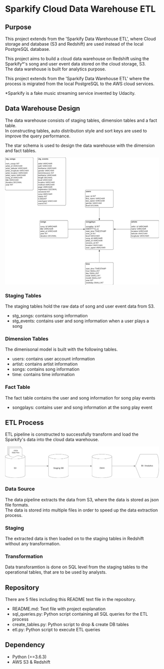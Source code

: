 # Sparkify Cloud Data Warehouse ETL

## Purpose 
This project extends from the 'Sparkify Data Warehouse ETL', where Cloud storage and database (S3 and Redshift) 
are used instead of the local PostgreSQL database. 

This project aims to build a cloud data warehouse on Redshift using the Sparkify\*'s song and user event data
stored on the cloud storage, S3. <br>
The data warehouse is built for analytics purpose. 

This project extends from the 'Sparkify Data Warehouse ETL' where the process is migrated from the local 
PostgreSQL to the AWS cloud services. 

\*Sparkify is a fake music streaming service invented by Udacity.


## Data Warehouse Design 
The data warehouse consists of staging tables, dimension tables and a fact table. <br>
In constructing tables, auto distribution style and sort keys are used to improve the query performance. 

The star schema is used to design the data warehouse with the dimension and fact tables.

![DB_Schema](db_schema.png)

### Staging Tables
The staging tables hold the raw data of song and user event data from S3. 

- stg_songs: contains song information
- stg_events: contains user and song information when a user plays a song

### Dimension Tables
The dimenisonal model is built with the following tables.

- users: contains user account information
- artist: contains artist information
- songs: contains song information
- time: contains time information

### Fact Table
The fact table contains the user and song information for song play events

- songplays: contains user and song information at the song play event


## ETL Process
ETL pipeline is constructed to successfully transform and load the Sparkify's data into the cloud data warehouse. 

![ETL_Diagram](etl_diagram.png)

### Data Source
The data pipeline extracts the data from S3, where the data is stored as json file formats. <br>
The data is stored into multiple files in order to speed up the data extraction process. 

### Staging
The extracted data is then loaded on to the staging tables in Redshift without any transformation.

### Transformation
Data transforamtion is done on SQL level from the staging tables to the operational tables, that are
to be used by analysts. 


## Repository
There are 5 files including this README text file in the repository.
- README.md: Text file with project explanation
- sql_queries.py: Python script containing all SQL queries for the ETL process
- create_tables.py: Python script to drop & create DB tables
- etl.py: Python script to execute ETL queries

## Dependency
- Python (==3.6.3)
- AWS S3 & Redshift
